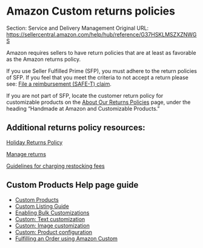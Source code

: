 # Amazon Custom returns policies

Section: Service and Delivery Management
Original URL: https://sellercentral.amazon.com/help/hub/reference/G37HSKLMSZXZNWGS

Amazon requires sellers to have return policies that are at least as favorable
as the Amazon returns policy.

If you use Seller Fulfilled Prime (SFP), you must adhere to the return
policies of SFP. If you feel that you meet the criteria to not accept a return
please see: [File a reimbursement (SAFE-T) claim](/gp/help/202109110).

If you are not part of SFP, locate the customer return policy for customizable
products on the [About Our Returns
Policies](https://www.amazon.com/gp/help/customer/display.html/?nodeId=15015721)
page, under the heading “Handmade at Amazon and Customizable Products.”

## Additional returns policy resources:

[Holiday Returns Policy](/gp/help/201725760)

[Manage returns](/gp/help/200708210)

[Guidelines for charging restocking fees](/gp/help/201725780)

## Custom Products Help page guide

  * [Custom Products](/gp/help/201757520)
  * [Custom Listing Guide](/gp/help/202004770)
  * [Enabling Bulk Customizations](/gp/help/GQMSBWT4DK5ARMXL)
  * [Custom: Text customization](/gp/help/G202124230)
  * [Custom: Image customization](/gp/help/G202124170)
  * [Custom: Product configuration](/gp/help/202124210)
  * [Fulfilling an Order using Amazon Custom](/gp/help/G201822830)

